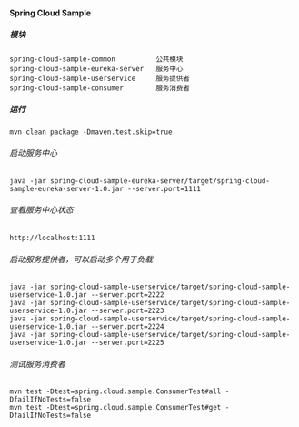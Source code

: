 #### Spring Cloud Sample

##### 模块
    spring-cloud-sample-common          公共模块
    spring-cloud-sample-eureka-server   服务中心
    spring-cloud-sample-userservice     服务提供者
    spring-cloud-sample-consumer        服务消费者
    
##### 运行
    mvn clean package -Dmaven.test.skip=true
    
###### 启动服务中心
    java -jar spring-cloud-sample-eureka-server/target/spring-cloud-sample-eureka-server-1.0.jar --server.port=1111
###### 查看服务中心状态
    http://localhost:1111
###### 启动服务提供者，可以启动多个用于负载
    java -jar spring-cloud-sample-userservice/target/spring-cloud-sample-userservice-1.0.jar --server.port=2222
    java -jar spring-cloud-sample-userservice/target/spring-cloud-sample-userservice-1.0.jar --server.port=2223
    java -jar spring-cloud-sample-userservice/target/spring-cloud-sample-userservice-1.0.jar --server.port=2224
    java -jar spring-cloud-sample-userservice/target/spring-cloud-sample-userservice-1.0.jar --server.port=2225
###### 测试服务消费者
    mvn test -Dtest=spring.cloud.sample.ConsumerTest#all -DfailIfNoTests=false
    mvn test -Dtest=spring.cloud.sample.ConsumerTest#get -DfailIfNoTests=false